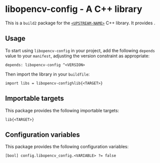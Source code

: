 # libopencv-config - A C++ library

This is a `build2` package for the [`<UPSTREAM-NAME>`](https://<UPSTREAM-URL>)
C++ library. It provides <SUMMARY-OF-FUNCTIONALITY>.


## Usage

To start using `libopencv-config` in your project, add the following `depends`
value to your `manifest`, adjusting the version constraint as appropriate:

```
depends: libopencv-config ^<VERSION>
```

Then import the library in your `buildfile`:

```
import libs = libopencv-config%lib{<TARGET>}
```


## Importable targets

This package provides the following importable targets:

```
lib{<TARGET>}
```

<DESCRIPTION-OF-IMPORTABLE-TARGETS>


## Configuration variables

This package provides the following configuration variables:

```
[bool] config.libopencv_config.<VARIABLE> ?= false
```

<DESCRIPTION-OF-CONFIG-VARIABLES>
